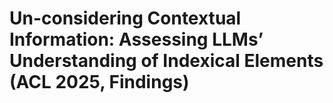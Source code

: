 # Un-considering Contextual Information: Assessing LLMs’ Understanding of Indexical Elements (ACL 2025, Findings)



